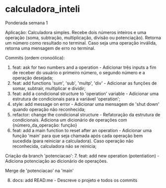# calculadora_inteli

Ponderada semana 1

Aplicação: Calculadora simples. Recebe dois números inteiros e uma operação (soma, subtração, multiplicação, divisão ou potenciação). Retorna um número como resultado no terminal. Caso seja uma operação inválida, retorna uma mensagem de erro no terminal.

Commits (ordem cronoólica):

1. feat: ask for two numbers and a operation - Adicionar três inputs a fim de receber do usuário o primeiro número, o segundo número e a operação desejada;
2. feat: add functions 'sum', 'sub', 'multp', 'div' - Adicionar as funções de somar, subtrair, multiplicar e dividir;
3. feat: add a condicional structure to 'operation' variable - Adicionar uma estrutura de condicionais para a variável 'operation';
4. style: add message on error - Adicionar uma mensagem de 'shut down' quando operação não reconhecida;
5. refactor: change the condicional structure - Refatoração da estrutura de condicionais. Adiciona um dicionário de operações com {número_da_operação: função}
6. feat: add a main function to reset after an operation - Adicionar uma função 'main' para que seja chamada após cada operação bem sucedida (para reiniciar a calculadora). Caso operação não reconhecida, calculadora não se reinicia;

Criação da branch 'potenciacao': 7. feat: add new operation (potentiation) - Adiciona potenciação ao dicionário de operações.

Merge de 'potenciacao' na 'main'

8. docs: add READ.me - Descreve o projeto e todos os commits

